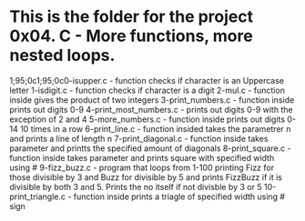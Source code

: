 # This is the folder for the project 0x04. C - More functions, more nested loops.
1;95;0c1;95;0c0-isupper.c - function checks if character is an Uppercase letter
1-isdigit.c - function checks if character is a digit
2-mul.c - function inside gives the product of two integers
3-print_numbers.c - function inside prints out digits 0-9
4-print_most_numbers.c - prints out digits 0-9 with the exception of 2 and 4
5-more_numbers.c - function inside prints out digits 0-14 10 times in a row
6-print_line.c - function insided takes the parametrer n and prints a line of length n
7-print_diagonal.c - function inside takes parameter and printts the specified amount of diagonals
8-print_square.c - function inside takes parameter and prints  square with specified width using #
9-fizz_buzz.c - program that loops from 1-100 printing Fizz for those divisible by 3 and Buzz for divisible by 5 and prints FizzBuzz if it is divisible by both 3 and 5. Prints the no itself if not divisble by 3 or 5
10-print_triangle.c - function inside prints a triagle of specified width using # sign
